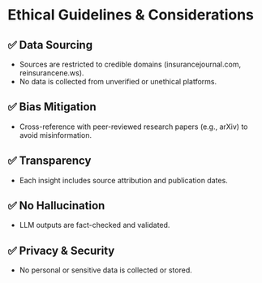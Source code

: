 # Ethical Guidelines & Considerations

## ✅ Data Sourcing
- Sources are restricted to credible domains (insurancejournal.com, reinsurancene.ws).
- No data is collected from unverified or unethical platforms.

## ✅ Bias Mitigation
- Cross-reference with peer-reviewed research papers (e.g., arXiv) to avoid misinformation.

## ✅ Transparency
- Each insight includes source attribution and publication dates.

## ✅ No Hallucination
- LLM outputs are fact-checked and validated.

## ✅ Privacy & Security
- No personal or sensitive data is collected or stored.
